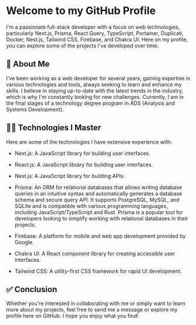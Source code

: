 # Welcome to my GitHub Profile

I'm a passionate full-stack developer with a focus on web technologies, particularly Next.js, Prisma, React Query, TypeScript, Portainer, Duplicati, Docker, Nest.js, Tailwind CSS, Firebase, and Chakra UI. Here on my profile, you can explore some of the projects I've developed over time.

## 👨 About Me

I've been working as a web developer for several years, gaining expertise in various technologies and tools, always seeking to learn and enhance my skills. I believe in staying up-to-date with the latest trends in the industry, which is why I'm constantly looking for new challenges. Currently, I am in the final stages of a technology degree program in ADS (Analysis and Systems Development).

## 👨‍💻 Technologies I Master

Here are some of the technologies I have extensive experience with:

- Next.js: A JavaScript library for building user interfaces.
  
- React.js: A JavaScript library for building user interfaces.

- Nest.js: A JavaScript library for building APIs.

- Prisma: An ORM for relational databases that allows writing database queries in an intuitive syntax and automatically generates a database schema and secure query API. It supports PostgreSQL, MySQL, and SQLite and is compatible with various programming languages, including JavaScript/TypeScript and Rust. Prisma is a popular tool for developers looking to simplify working with relational databases in their projects.

- Firebase: A platform for mobile and web app development provided by Google.

- Chakra UI: A React component library for creating accessible user interfaces.

- Tailwind CSS: A utility-first CSS framework for rapid UI development.

## ✅ Conclusion

Whether you're interested in collaborating with me or simply want to learn more about my projects, feel free to send me a message or explore my profile here on GitHub. I hope you enjoy what you find!
